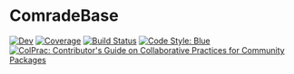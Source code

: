# ComradeBase

[![Dev](https://img.shields.io/badge/docs-dev-blue.svg)](https://ptiede.github.io/Comrade.jl/dev)
[![Coverage](https://codecov.io/gh/ptiede/ComradeBase.jl/branch/main/graph/badge.svg)](https://codecov.io/gh/ptiede/ComradeBase.jl)
[![Build Status](https://github.com/ptiede/ComradeBase.jl/actions/workflows/CI.yml/badge.svg?branch=main)](https://github.com/ptiede/ComradeBase.jl/actions/workflows/CI.yml?query=branch%3Amain)
[![Code Style: Blue](https://img.shields.io/badge/code%20style-blue-4495d1.svg)](https://github.com/invenia/BlueStyle)
[![ColPrac: Contributor's Guide on Collaborative Practices for Community Packages](https://img.shields.io/badge/ColPrac-Contributor%27s%20Guide-blueviolet)](https://github.com/SciML/ColPrac)
